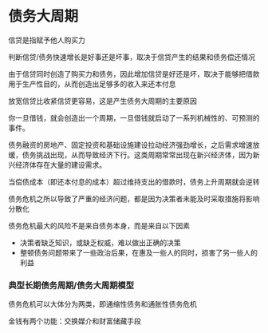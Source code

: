 # 债务大周期

信贷是指赋予他人购买力

判断信贷/债务快速增长是好事还是坏事，取决于信贷产生的结果和债务偿还情况

由于信贷同时创造了购买力和债务，因此增加信贷是好还是坏，取决于能够把借款用于生产性目的，从而创造出足够多的收入来还本付息



放宽信贷比收紧信贷更容易，这是产生债务大周期的主要原因

你一旦借钱，就会创造出一个周期，一旦借钱就启动了一系列机械性的、可预测的事件。



债务融资的房地产、固定投资和基础设施建设拉动经济强劲增长，之后需求增速放缓，债务挑战出现，从而导致经济下行。这类周期常常出现在新兴经济体，因为新兴经济体存在大量的建设需求。



当偿债成本（即还本付息的成本）超过维持支出的借款时，债务上升周期就会逆转

债务危机之所以导致了严重的经济问题，都是因为决策者未能及时采取措施将影响分散化



债务危机最大的风险不是来自债务本身，而是来自以下因素

* 决策者缺乏知识，或缺乏权威，难以做出正确的决策
* 整顿债务问题带来了一些政治后果，在惠及一些人的同时，损害了另一些人的利益



### 典型长期债务周期/债务大周期模型

债务危机可以大体分为两类，即通缩性债务和通胀性债务危机

金钱有两个功能：交换媒介和财富储藏手段